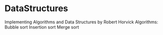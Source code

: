 # DataStructures
Implementing Algorithms and Data Structures by Robert Horvick
Algorithms:
  Bubble sort
  Insertion sort
  Merge sort
